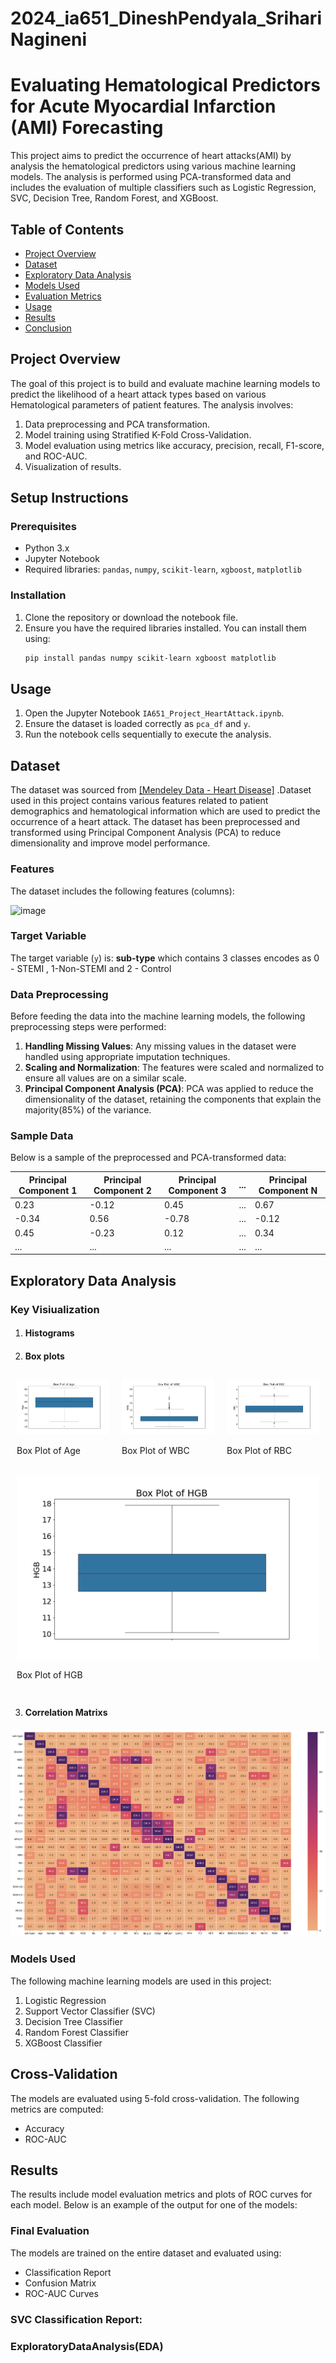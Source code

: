 # 2024_ia651_DineshPendyala_SrihariNagineni
# Evaluating Hematological Predictors for Acute Myocardial Infarction (AMI) Forecasting


This project aims to predict the occurrence of heart attacks(AMI) by analysis the hematological predictors using various machine learning models. The analysis is performed using PCA-transformed data and includes the evaluation of multiple classifiers such as Logistic Regression, SVC, Decision Tree, Random Forest, and XGBoost.

## Table of Contents

- [Project Overview](#project-overview)
- [Dataset](#dataset)
- [Exploratory Data Analysis](#EDA)
- [Models Used](#models-used)
- [Evaluation Metrics](#evaluation-metrics)
- [Usage](#usage)
- [Results](#results)
- [Conclusion](#conclusion)

## Project Overview

The goal of this project is to build and evaluate machine learning models to predict the likelihood of a heart attack types based on various Hematological parameters of patient features. The analysis involves:

1. Data preprocessing and PCA transformation.
2. Model training using Stratified K-Fold Cross-Validation.
3. Model evaluation using metrics like accuracy, precision, recall, F1-score, and ROC-AUC.
4. Visualization of results.
 
 
## Setup Instructions

### Prerequisites

- Python 3.x
- Jupyter Notebook
- Required libraries: `pandas`, `numpy`, `scikit-learn`, `xgboost`, `matplotlib`

### Installation

1. Clone the repository or download the notebook file.
2. Ensure you have the required libraries installed. You can install them using:
    ```bash
    pip install pandas numpy scikit-learn xgboost matplotlib
    ```

## Usage

1. Open the Jupyter Notebook `IA651_Project_HeartAttack.ipynb`.
2. Ensure the dataset is loaded correctly as `pca_df` and `y`.
3. Run the notebook cells sequentially to execute the analysis.

## Dataset

The dataset was sourced from [\[Mendeley Data - Heart Disease\]](https://data.mendeley.com/datasets/m482gb564t/1) .Dataset used in this project contains various features related to patient demographics and hematological information which are used to predict the occurrence of a heart attack. The dataset has been preprocessed and transformed using Principal Component Analysis (PCA) to reduce dimensionality and improve model performance.

### Features

The dataset includes the following features (columns):

![image](https://github.com/user-attachments/assets/778c493a-3fbb-48d6-8dcb-bb2052fbd836)

### Target Variable

The target variable (`y`) is: **sub-type** which contains 3 classes encodes as 0 - STEMI , 1-Non-STEMI and 2 - Control

### Data Preprocessing

Before feeding the data into the machine learning models, the following preprocessing steps were performed:

1. **Handling Missing Values**: Any missing values in the dataset were handled using appropriate imputation techniques.
2. **Scaling and Normalization**: The features were scaled and normalized to ensure all values are on a similar scale.
3. **Principal Component Analysis (PCA)**: PCA was applied to reduce the dimensionality of the dataset, retaining the components that explain the majority(85%) of the variance.

### Sample Data

Below is a sample of the preprocessed and PCA-transformed data:

| Principal Component 1 | Principal Component 2 | Principal Component 3 | ... | Principal Component N |
|-----------------------|-----------------------|-----------------------|-----|-----------------------|
| 0.23                  | -0.12                 | 0.45                  | ... | 0.67                  |
| -0.34                 | 0.56                  | -0.78                 | ... | -0.12                 |
| 0.45                  | -0.23                 | 0.12                  | ... | 0.34                  |
| ...                   | ...                   | ...                   | ... | ...                   |

## Exploratory Data Analysis
### Key Visiualization
1. #### Histograms


2. #### Box plots

<div style="display: flex; flex-wrap: wrap;">

<div style="flex: 33%; padding: 10px; box-sizing: border-box;">
    <img src="/Plots/box_plot_Age.png" alt="Box Plot Age" style="width:100%">
    <p>Box Plot of Age</p>
</div>

<div style="flex: 33%; padding: 10px; box-sizing: border-box;">
    <img src="/Plots/box_plot_WBC.png" alt="Box Plot WBC" style="width:100%">
    <p>Box Plot of WBC</p>
</div>

<div style="flex: 33%; padding: 10px; box-sizing: border-box;">
    <img src="/Plots/box_plot_RBC.png" alt="Box Plot RBC" style="width:100%">
    <p>Box Plot of RBC</p>
</div>

<div style="flex: 33%; padding: 10px; box-sizing: border-box;">
    <img src="/Plots/box_plot_HGB.png" alt="Box Plot HGB" style="width:100%">
    <p>Box Plot of HGB</p>
</div>

<!-- Repeat this structure for other box plots -->

</div>




3. #### Correlation Matrixs

![Correlation Matrixs](/Plots/CorrelationMatrix.png)

### Models Used
The following machine learning models are used in this project:

1. Logistic Regression
2. Support Vector Classifier (SVC)
3. Decision Tree Classifier
4. Random Forest Classifier
5. XGBoost Classifier

## Cross-Validation

The models are evaluated using 5-fold cross-validation. The following metrics are computed:
- Accuracy
- ROC-AUC

## Results

The results include model evaluation metrics and plots of ROC curves for each model. Below is an example of the output for one of the models:

### Final Evaluation

The models are trained on the entire dataset and evaluated using:
- Classification Report
- Confusion Matrix
- ROC-AUC Curves

### SVC Classification Report:


### ExploratoryDataAnalysis(EDA)